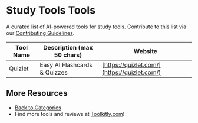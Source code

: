 # Study Tools Tools

A curated list of AI-powered tools for study tools. Contribute to this list via our [Contributing Guidelines](../CONTRIBUTING.md).

| Tool Name | Description (max 50 chars) | Website |
|-----------|----------------------------|---------|
| Quizlet | Easy AI Flashcards & Quizzes | [https://quizlet.com/](https://quizlet.com/) |

## More Resources
- [Back to Categories](https://github.com/ToolkitlyAI/awesome-ai-tools/blob/master/README.md)
- Find more tools and reviews at [Toolkitly.com](https://toolkitly.com)!
